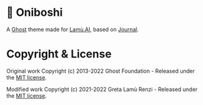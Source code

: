# :ghost: Oniboshi

A [Ghost](https://github.com/tryghost/ghost/) theme made for [Lamù.AI](https://lamu.ai), based on [Journal](https://github.com/TryGhost/Journal).

# Copyright & License

Original work Copyright (c) 2013-2022 Ghost Foundation - Released under the [MIT license](LICENSE).

Modified work Copyright (c) 2021-2022 Greta Lamù Renzi - Released under the [MIT license](LICENSE).
